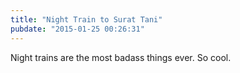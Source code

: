 ```yaml
---
title: "Night Train to Surat Tani"
pubdate: "2015-01-25 00:26:31"
---
```


Night trains are the most badass things ever. So cool.